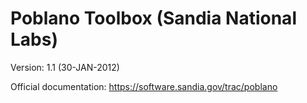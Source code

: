 # Poblano Toolbox (Sandia National Labs)

Version: 1.1 (30-JAN-2012)

Official documentation: https://software.sandia.gov/trac/poblano
